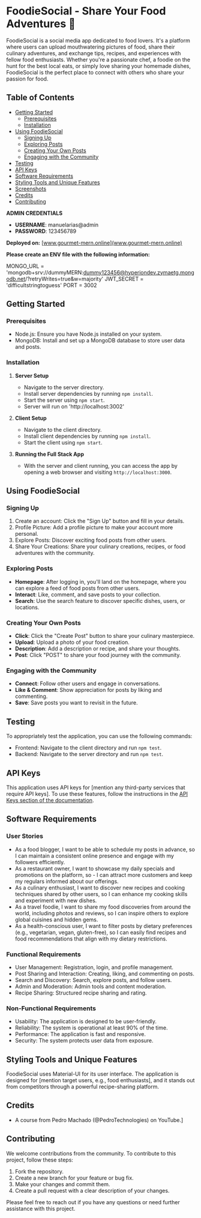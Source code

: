 # FoodieSocial - Share Your Food Adventures 🍔

FoodieSocial is a social media app dedicated to food lovers. It's a platform where users can upload mouthwatering pictures of food, share their culinary adventures, and exchange tips, recipes, and experiences with fellow food enthusiasts. Whether you're a passionate chef, a foodie on the hunt for the best local eats, or simply love sharing your homemade dishes, FoodieSocial is the perfect place to connect with others who share your passion for food.

## Table of Contents
- [Getting Started](#getting-started)
  - [Prerequisites](#prerequisites)
  - [Installation](#installation)
- [Using FoodieSocial](#using-foodiesocial)
  - [Signing Up](#signing-up)
  - [Exploring Posts](#exploring-posts)
  - [Creating Your Own Posts](#creating-your-own-posts)
  - [Engaging with the Community](#engaging-with-the-community)
- [Testing](#testing)
- [API Keys](#api-keys)
- [Software Requirements](#software-requirements)
- [Styling Tools and Unique Features](#styling-tools-and-unique-features)
- [Screenshots](#screenshots)
- [Credits](#credits)
- [Contributing](#contributing)

**ADMIN CREDENTIALS**
- **USERNAME**: manuelarias@admin
- **PASSWORD**: 123456789

**Deployed on:** [www.gourmet-mern.online](www.gourmet-mern.online)

**Please create an ENV file with the following information:**

MONGO_URL = 'mongodb+srv://dummyMERN:dummy123456@hyperiondev.zymaetg.mongodb.net/?retryWrites=true&w=majority'
JWT_SECRET = 'difficultstringtoguess'
PORT = 3002

## Getting Started

### Prerequisites
- Node.js: Ensure you have Node.js installed on your system.
- MongoDB: Install and set up a MongoDB database to store user data and posts.

### Installation
1. **Server Setup**
   - Navigate to the server directory.
   - Install server dependencies by running `npm install`.
   - Start the server using `npm start`.
   - Server will run on 'http://localhost:3002'

2. **Client Setup**
   - Navigate to the client directory.
   - Install client dependencies by running `npm install`.
   - Start the client using `npm start`.

3. **Running the Full Stack App**
   - With the server and client running, you can access the app by opening a web browser and visiting `http://localhost:3000`.

## Using FoodieSocial

### Signing Up
1. Create an account: Click the "Sign Up" button and fill in your details.
2. Profile Picture: Add a profile picture to make your account more personal.
3. Explore Posts: Discover exciting food posts from other users.
4. Share Your Creations: Share your culinary creations, recipes, or food adventures with the community.

### Exploring Posts
- **Homepage**: After logging in, you'll land on the homepage, where you can explore a feed of food posts from other users.
- **Interact**: Like, comment, and save posts to your collection.
- **Search**: Use the search feature to discover specific dishes, users, or locations.

### Creating Your Own Posts
- **Click**: Click the "Create Post" button to share your culinary masterpiece.
- **Upload**: Upload a photo of your food creation.
- **Description**: Add a description or recipe, and share your thoughts.
- **Post**: Click "POST" to share your food journey with the community.

### Engaging with the Community
- **Connect**: Follow other users and engage in conversations.
- **Like & Comment**: Show appreciation for posts by liking and commenting.
- **Save**: Save posts you want to revisit in the future.

## Testing
To appropriately test the application, you can use the following commands:
- Frontend: Navigate to the client directory and run `npm test`.
- Backend: Navigate to the server directory and run `npm test`.

## API Keys
This application uses API keys for [mention any third-party services that require API keys]. To use these features, follow the instructions in the [API Keys section of the documentation](#api-keys).

## Software Requirements

### User Stories
- As a food blogger, I want to be able to schedule my posts in advance, so I can maintain a consistent online presence and engage with my followers efficiently.
- As a restaurant owner, I want to showcase my daily specials and promotions on the platform, so - I can attract more customers and keep my regulars informed about our offerings.
- As a culinary enthusiast, I want to discover new recipes and cooking techniques shared by other users, so I can enhance my cooking skills and experiment with new dishes.
- As a travel foodie, I want to share my food discoveries from around the world, including photos and reviews, so I can inspire others to explore global cuisines and hidden gems.
- As a health-conscious user, I want to filter posts by dietary preferences (e.g., vegetarian, vegan, gluten-free), so I can easily find recipes and food recommendations that align with my dietary restrictions.

### Functional Requirements
- User Management:
      Registration, login, and profile management.
- Post Sharing and Interaction:
      Creating, liking, and commenting on posts.
- Search and Discovery:
      Search, explore posts, and follow users.
- Admin and Moderation:
      Admin tools and content moderation.
- Recipe Sharing:
      Structured recipe sharing and rating.

### Non-Functional Requirements
- Usability: The application is designed to be user-friendly.
- Reliability: The system is operational at least 90% of the time.
- Performance: The application is fast and responsive.
- Security: The system protects user data from exposure.

## Styling Tools and Unique Features
FoodieSocial uses Material-UI for its user interface. The application is designed for [mention target users, e.g., food enthusiasts], and it stands out from competitors through a powerful recipe-sharing platform.

## Credits
- A course from Pedro Machado (@PedroTechnologies) on YouTube.]

## Contributing
We welcome contributions from the community. To contribute to this project, follow these steps:
1. Fork the repository.
2. Create a new branch for your feature or bug fix.
3. Make your changes and commit them.
4. Create a pull request with a clear description of your changes.

Please feel free to reach out if you have any questions or need further assistance with this project.
